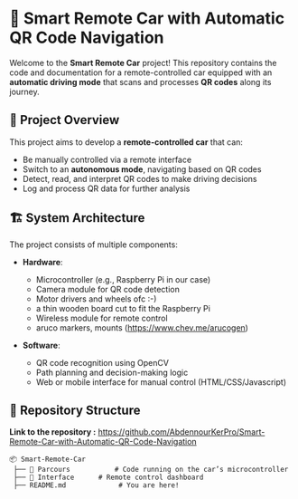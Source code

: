 # 🚗 Smart Remote Car with Automatic QR Code Navigation

Welcome to the **Smart Remote Car** project! This repository contains the code and documentation for a remote-controlled car equipped with an **automatic driving mode** that scans and processes **QR codes** along its journey.  

## 🎯 Project Overview

This project aims to develop a **remote-controlled car** that can:  
- Be manually controlled via a remote interface  
- Switch to an **autonomous mode**, navigating based on QR codes  
- Detect, read, and interpret QR codes to make driving decisions  
- Log and process QR data for further analysis  

## 🏗️ System Architecture

The project consists of multiple components:  

- **Hardware**:  
  - Microcontroller (e.g., Raspberry Pi in our case)  
  - Camera module for QR code detection  
  - Motor drivers and wheels ofc :-)
  - a thin wooden board cut to fit the Raspberry Pi
  - Wireless module for remote control
  - aruco markers, mounts (https://www.chev.me/arucogen)

- **Software**:  
  - QR code recognition using OpenCV  
  - Path planning and decision-making logic  
  - Web or mobile interface for manual control (HTML/CSS/Javascript)

## 📂 Repository Structure  

**Link to the repository :** https://github.com/AbdennourKerPro/Smart-Remote-Car-with-Automatic-QR-Code-Navigation

```plaintext
📦 Smart-Remote-Car
 ├── 📁 Parcours           # Code running on the car’s microcontroller
 ├── 📁 Interface      # Remote control dashboard
 ├── README.md             # You are here!
